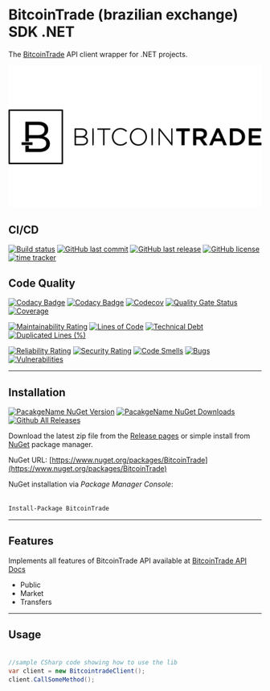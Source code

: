 # BitcoinTrade (brazilian exchange) SDK .NET

The [BitcoinTrade](https://bitcointrade.com.br) API client wrapper for .NET projects.

![Bitcointrade](https://raw.githubusercontent.com/guibranco/bitcointrade-sdk-dotnet/master/logo.png)

## CI/CD

[![Build status](https://ci.appveyor.com/api/projects/status/appVeyorId?svg=true)](https://ci.appveyor.com/project/guibranco/bitcointrade-sdk-dotnet)
[![GitHub last commit](https://img.shields.io/github/last-commit/guibranco/bitcointrade-sdk-dotnet)](https://github.com/guibranco/bitcointrade-sdk-dotnet)
[![GitHub last release](https://img.shields.io/github/release-date/guibranco/bitcointrade-sdk-dotnet.svg?style=flat)](https://github.com/guibranco/bitcointrade-sdk-dotnet)
[![GitHub license](https://img.shields.io/github/license/guibranco/bitcointrade-sdk-dotnet)](https://github.com/guibranco/bitcointrade-sdk-dotnet)
[![time tracker](https://wakatime.com/badge/github/guibranco/bitcointrade-sdk-dotnet.svg)](https://wakatime.com/badge/github/guibranco/bitcointrade-sdk-dotnet)

## Code Quality

[![Codacy Badge](https://api.codacy.com/project/badge/Grade/codacyid)](https://www.codacy.com/manual/changeme/codacyid)
[![Codacy Badge](https://api.codacy.com/project/badge/Coverage/codacyid)](https://www.codacy.com/manual/changeme/codacyid)
[![Codecov](https://codecov.io/gh/guibranco/bitcointrade-sdk-dotnet/branch/master/graph/badge.svg)](https://codecov.io/gh/guibranco/bitcointrade-sdk-dotnet)
[![Quality Gate Status](https://sonarcloud.io/api/project_badges/measure?project=guibranco_bitcointrade-sdk-dotnet&metric=alert_status)](https://sonarcloud.io/dashboard?id=guibranco_bitcointrade-sdk-dotnet)
[![Coverage](https://sonarcloud.io/api/project_badges/measure?project=guibranco_bitcointrade-sdk-dotnet&metric=coverage)](https://sonarcloud.io/dashboard?id=guibranco_bitcointrade-sdk-dotnet)

[![Maintainability Rating](https://sonarcloud.io/api/project_badges/measure?project=guibranco_bitcointrade-sdk-dotnet&metric=sqale_rating)](https://sonarcloud.io/dashboard?id=guibranco_bitcointrade-sdk-dotnet)
[![Lines of Code](https://sonarcloud.io/api/project_badges/measure?project=guibranco_bitcointrade-sdk-dotnet&metric=ncloc)](https://sonarcloud.io/dashboard?id=guibranco_bitcointrade-sdk-dotnet)
[![Technical Debt](https://sonarcloud.io/api/project_badges/measure?project=guibranco_bitcointrade-sdk-dotnet&metric=sqale_index)](https://sonarcloud.io/dashboard?id=guibranco_bitcointrade-sdk-dotnet)
[![Duplicated Lines (%)](https://sonarcloud.io/api/project_badges/measure?project=guibranco_bitcointrade-sdk-dotnet&metric=duplicated_lines_density)](https://sonarcloud.io/dashboard?id=guibranco_bitcointrade-sdk-dotnet)

[![Reliability Rating](https://sonarcloud.io/api/project_badges/measure?project=guibranco_bitcointrade-sdk-dotnet&metric=reliability_rating)](https://sonarcloud.io/dashboard?id=guibranco_bitcointrade-sdk-dotnet)
[![Security Rating](https://sonarcloud.io/api/project_badges/measure?project=guibranco_bitcointrade-sdk-dotnet&metric=security_rating)](https://sonarcloud.io/dashboard?id=guibranco_bitcointrade-sdk-dotnet)
[![Code Smells](https://sonarcloud.io/api/project_badges/measure?project=guibranco_bitcointrade-sdk-dotnet&metric=code_smells)](https://sonarcloud.io/dashboard?id=guibranco_bitcointrade-sdk-dotnet)
[![Bugs](https://sonarcloud.io/api/project_badges/measure?project=guibranco_bitcointrade-sdk-dotnet&metric=bugs)](https://sonarcloud.io/dashboard?id=guibranco_bitcointrade-sdk-dotnet)
[![Vulnerabilities](https://sonarcloud.io/api/project_badges/measure?project=guibranco_bitcointrade-sdk-dotnet&metric=vulnerabilities)](https://sonarcloud.io/dashboard?id=guibranco_bitcointrade-sdk-dotnet)

---

## Installation

[![PacakgeName NuGet Version](https://img.shields.io/nuget/v/BitcoinTrade.svg?style=flat)](https://www.nuget.org/packages/BitcoinTrade/)
[![PacakgeName NuGet Downloads](https://img.shields.io/nuget/dt/BitcoinTrade.svg?style=flat)](https://www.nuget.org/packages/BitcoinTrade/)
[![Github All Releases](https://img.shields.io/github/downloads/guibranco/bitcointrade-sdk-dotnet/total.svg?style=flat)](https://github.com/guibranco/bitcointrade-sdk-dotnet)

Download the latest zip file from the [Release pages](https://github.com/guibranco/bitcointrade-sdk-dotnet/releases) or simple install from [NuGet](https://www.nuget.org/packages/BitcoinTrade) package manager.

NuGet URL: [https://www.nuget.org/packages/BitcoinTrade](https://www.nuget.org/packages/BitcoinTrade)

NuGet installation via *Package Manager Console*:

```ps

Install-Package BitcoinTrade

```

---

## Features

Implements all features of BitcoinTrade API available at [BitcoinTrade API Docs](https://apidocs.bitcointrade.com.br/)

- Public
- Market
- Transfers

---

## Usage

```cs

//sample CSharp code showing how to use the lib
var client = new BitcointradeClient();
client.CallSomeMethod();

```